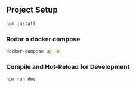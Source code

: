 ## Project Setup

```sh
npm install
```

### Rodar o docker compose

```sh
docker-compose up -D
```

### Compile and Hot-Reload for Development

```sh
npm run dev
```

